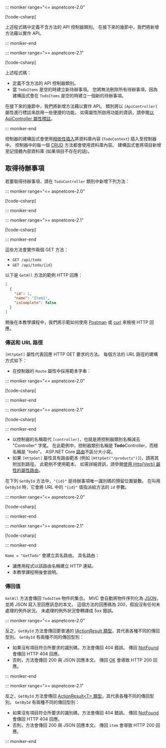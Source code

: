 ::: moniker range="<= aspnetcore-2.0"

[!code-csharp[](../../tutorials/first-web-api/samples/2.0/TodoApi/Controllers/TodoController2.cs?name=snippet_todo1)]

上述程式碼中定義不含方法的 API 控制器類別。 在接下來的幾節中，我們將新增方法藉以實作 API。

::: moniker-end

::: moniker range=">= aspnetcore-2.1"

[!code-csharp[](../../tutorials/first-web-api/samples/2.1/TodoApi/Controllers/TodoController2.cs?name=snippet_todo1)]

上述程式碼：

* 定義不含方法的 API 控制器類別。
* 當 `TodoItems` 是空的時建立新待辦事項。 您將無法刪除所有待辦事項，因為建構函式會在 `TodoItems` 是空的時建立一個新的待辦事項。

在接下來的幾節中，我們將新增方法藉以實作 API。 類別將以 `[ApiController]` 屬性進行標註來啟用一些便捷的功能。 如需屬性所啟用功能的資訊，請參閱[以 ApiController 屬性標註](xref:web-api/index#annotation-with-apicontroller-attribute)。

::: moniker-end

控制器的建構函式會使用[相依性插入](xref:fundamentals/dependency-injection)將資料庫內容 (`TodoContext`) 插入至控制器中。 控制器中的每一個 [CRUD](https://wikipedia.org/wiki/Create,_read,_update_and_delete) 方法都會使用資料庫內容。 建構函式會將項目新增至記憶體內部資料庫 (如果項目不存在的話)。

## <a name="get-to-do-items"></a>取得待辦事項

若要取得待辦事項，請在 `TodoController` 類別中新增下列方法：

::: moniker range="<= aspnetcore-2.0"

[!code-csharp[](../../tutorials/first-web-api/samples/2.0/TodoApi/Controllers/TodoController.cs?name=snippet_GetAll)]

::: moniker-end

::: moniker range=">= aspnetcore-2.1"

[!code-csharp[](../../tutorials/first-web-api/samples/2.1/TodoApi/Controllers/TodoController.cs?name=snippet_GetAll)]

::: moniker-end

這些方法會實作兩個 GET 方法：

* `GET /api/todo`
* `GET /api/todo/{id}`

以下是 `GetAll` 方法的範例 HTTP 回應：

```json
[
  {
    "id": 1,
    "name": "Item1",
    "isComplete": false
  }
]
```

稍後在本教學課程中，我們將示範如何使用 [Postman](https://www.getpostman.com/) 或 [curl](https://curl.haxx.se/docs/manpage.html) 來檢視 HTTP 回應。

### <a name="routing-and-url-paths"></a>傳送和 URL 路徑

`[HttpGet]` 屬性代表回應 HTTP GET 要求的方法。 每個方法的 URL 路徑的建構方式如下：

* 在控制器的 `Route` 屬性中採用範本字串：

::: moniker range="<= aspnetcore-2.0"

[!code-csharp[](../../tutorials/first-web-api/samples/2.0/TodoApi/Controllers/TodoController.cs?name=TodoController&highlight=3)]

::: moniker-end

::: moniker range=">= aspnetcore-2.1"

[!code-csharp[](../../tutorials/first-web-api/samples/2.1/TodoApi/Controllers/TodoController.cs?name=TodoController&highlight=3)]

::: moniker-end

* 以控制器的名稱取代 `[controller]`，也就是將控制器類別名稱減去 "Controller" 字尾。 在此範例中，控制器類別名稱是 **Todo**Controller，而根名稱是 "todo"。 ASP.NET Core [路由](xref:mvc/controllers/routing)不區分大小寫。
* 如果 `[HttpGet]` 屬性具有路由範本 (例如 `[HttpGet("/products")]`)，請將其附加到路徑。 此範例不使用範本。 如需詳細資訊，請參閱[使用 Http[Verb] 屬性的屬性路由](xref:mvc/controllers/routing#attribute-routing-with-httpverb-attributes)。

在下列 `GetById` 方法中，`"{id}"` 是待辦事項唯一識別碼的預留位置變數。 在叫用 `GetById` 時，它會將 URL 中的 `"{id}"` 值指派給方法的 `id` 參數。

::: moniker range="<= aspnetcore-2.0"

[!code-csharp[](../../tutorials/first-web-api/samples/2.0/TodoApi/Controllers/TodoController.cs?name=snippet_GetByID&highlight=1-2)]

::: moniker-end

::: moniker range=">= aspnetcore-2.1"

[!code-csharp[](../../tutorials/first-web-api/samples/2.1/TodoApi/Controllers/TodoController.cs?name=snippet_GetByID&highlight=1-2)]

::: moniker-end

`Name = "GetTodo"` 會建立具名路由。 具名路由：

* 讓應用程式以該路由名稱建立 HTTP 連結。
* 本教學課程稍後會說明。

### <a name="return-values"></a>傳回值

`GetAll` 方法會傳回 `TodoItem` 物件的集合。 MVC 會自動將物件序列化為 [JSON](https://www.json.org/)，並將 JSON 寫入至回應訊息的本文。 這個方法的回應碼為 200，假設沒有任何未處理的例外狀況。 未處理的例外狀況會轉譯成 5xx 錯誤。

::: moniker range="<= aspnetcore-2.0"

反之，`GetById` 方法會傳回更普通的 [IActionResult 類型](xref:web-api/action-return-types#iactionresult-type)，其代表各種不同的傳回型別。 `GetById` 有兩種不同的傳回型別：

* 如果沒有項目符合所要求的識別碼，方法會傳回 404 錯誤。 傳回 [NotFound](/dotnet/api/microsoft.aspnetcore.mvc.controllerbase.notfound) 會傳回 HTTP 404 回應。
* 否則，方法會傳回 200 與 JSON 回應本文。 傳回 [OK](/dotnet/api/microsoft.aspnetcore.mvc.controllerbase.ok) 會導致 HTTP 200 回應。

::: moniker-end

::: moniker range=">= aspnetcore-2.1"

反之，`GetById` 方法會傳回 [ActionResult\<T> 類型](xref:web-api/action-return-types#actionresultt-type)，其代表各種不同的傳回型別。 `GetById` 有兩種不同的傳回型別：

* 如果沒有項目符合所要求的識別碼，方法會傳回 404 錯誤。 傳回 [NotFound](/dotnet/api/microsoft.aspnetcore.mvc.controllerbase.notfound) 會傳回 HTTP 404 回應。
* 否則，方法會傳回 200 與 JSON 回應本文。 傳回 `item` 會導致 HTTP 200 回應。

::: moniker-end
